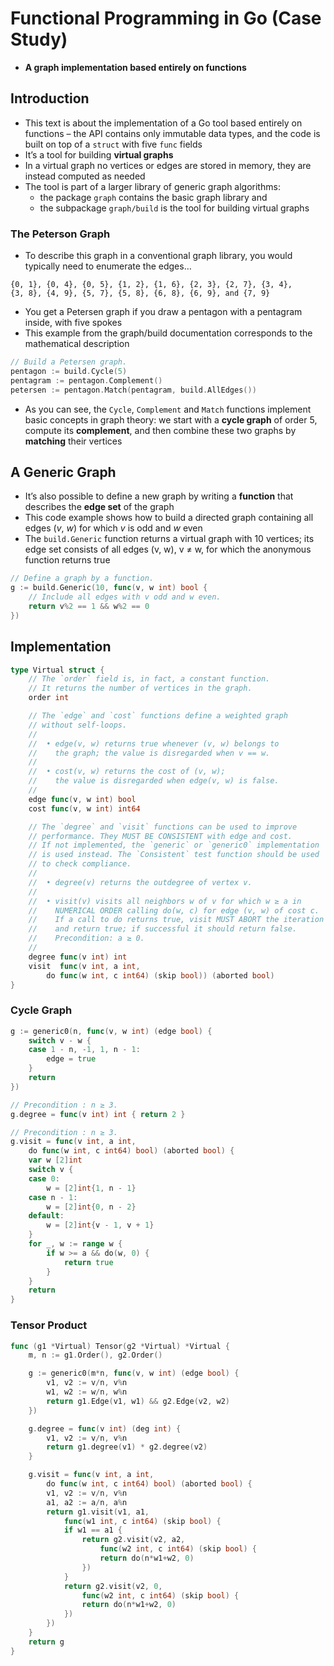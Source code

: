 # Functional Programming in Go (Case Study)

* **A graph implementation based entirely on functions**

## Introduction

* This text is about the implementation of a Go tool based entirely on functions – the API contains only immutable data types, and the code is built on top of a `struct` with five `func` fields
* It’s a tool for building **virtual graphs**
* In a virtual graph no vertices or edges are stored in memory, they are instead computed as needed
* The tool is part of a larger library of generic graph algorithms:
  * the package `graph` contains the basic graph library and
  * the subpackage `graph/build` is the tool for building virtual graphs

### The Peterson Graph

* To describe this graph in a conventional graph library, you would typically need to enumerate the edges…

```text
{0, 1}, {0, 4}, {0, 5}, {1, 2}, {1, 6}, {2, 3}, {2, 7}, {3, 4},
{3, 8}, {4, 9}, {5, 7}, {5, 8}, {6, 8}, {6, 9}, and {7, 9}
```

* You get a Petersen graph if you draw a pentagon with a pentagram inside, with five spokes
* This example from the graph/build documentation corresponds to the mathematical description

```go
// Build a Petersen graph.
pentagon := build.Cycle(5)
pentagram := pentagon.Complement()
petersen := pentagon.Match(pentagram, build.AllEdges())
```

* As you can see, the `Cycle`, `Complement` and `Match` functions implement basic concepts in graph theory: we start with a **cycle graph** of order 5, compute its **complement**, and then combine these two graphs by **matching** their vertices

## A Generic Graph

* It’s also possible to define a new graph by writing a **function** that describes the **edge set** of the graph
* This code example shows how to build a directed graph containing all edges (*v*, *w*) for which *v* is odd and *w* even
* The `build.Generic` function returns a virtual graph with 10 vertices; its edge set consists of all edges (v, w), v ≠ w, for which the anonymous function returns true

```go
// Define a graph by a function.
g := build.Generic(10, func(v, w int) bool {
    // Include all edges with v odd and w even.
    return v%2 == 1 && w%2 == 0
})
```

## Implementation

```go
type Virtual struct {
    // The `order` field is, in fact, a constant function.
    // It returns the number of vertices in the graph.
    order int

    // The `edge` and `cost` functions define a weighted graph
    // without self-loops.
    //
    //  • edge(v, w) returns true whenever (v, w) belongs to
    //    the graph; the value is disregarded when v == w.
    //
    //  • cost(v, w) returns the cost of (v, w);
    //    the value is disregarded when edge(v, w) is false.
    //
    edge func(v, w int) bool
    cost func(v, w int) int64

    // The `degree` and `visit` functions can be used to improve
    // performance. They MUST BE CONSISTENT with edge and cost.
    // If not implemented, the `generic` or `generic0` implementation
    // is used instead. The `Consistent` test function should be used
    // to check compliance.
    //
    //  • degree(v) returns the outdegree of vertex v.
    //
    //  • visit(v) visits all neighbors w of v for which w ≥ a in
    //    NUMERICAL ORDER calling do(w, c) for edge (v, w) of cost c.
    //    If a call to do returns true, visit MUST ABORT the iteration
    //    and return true; if successful it should return false.
    //    Precondition: a ≥ 0.
    //
    degree func(v int) int
    visit  func(v int, a int,
        do func(w int, c int64) (skip bool)) (aborted bool)
}
```

### Cycle Graph

```go
g := generic0(n, func(v, w int) (edge bool) {
	switch v - w {
	case 1 - n, -1, 1, n - 1:
		edge = true
	}
	return
})
```

```go
// Precondition : n ≥ 3.
g.degree = func(v int) int { return 2 }
```

```go
// Precondition : n ≥ 3.
g.visit = func(v int, a int,
    do func(w int, c int64) bool) (aborted bool) {
    var w [2]int
    switch v {
    case 0:
        w = [2]int{1, n - 1}
    case n - 1:
        w = [2]int{0, n - 2}
    default:
        w = [2]int{v - 1, v + 1}
    }
    for _, w := range w {
        if w >= a && do(w, 0) {
            return true
        }
    }
    return
}
```

### Tensor Product

```go
func (g1 *Virtual) Tensor(g2 *Virtual) *Virtual {
	m, n := g1.Order(), g2.Order()

	g := generic0(m*n, func(v, w int) (edge bool) {
		v1, v2 := v/n, v%n
		w1, w2 := w/n, w%n
		return g1.Edge(v1, w1) && g2.Edge(v2, w2)
	})

	g.degree = func(v int) (deg int) {
		v1, v2 := v/n, v%n
		return g1.degree(v1) * g2.degree(v2)
	}

	g.visit = func(v int, a int,
		do func(w int, c int64) bool) (aborted bool) {
		v1, v2 := v/n, v%n
		a1, a2 := a/n, a%n
		return g1.visit(v1, a1,
			func(w1 int, c int64) (skip bool) {
			if w1 == a1 {
				return g2.visit(v2, a2,
					func(w2 int, c int64) (skip bool) {
					return do(n*w1+w2, 0)
				})
			}
			return g2.visit(v2, 0,
				func(w2 int, c int64) (skip bool) {
				return do(n*w1+w2, 0)
			})
		})
	}
	return g
}
```
